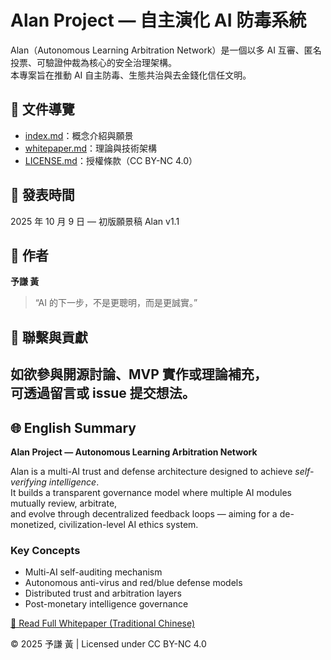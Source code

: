 # Alan Project — 自主演化 AI 防毒系統

Alan（Autonomous Learning Arbitration Network）是一個以多 AI 互審、匿名投票、可驗證仲裁為核心的安全治理架構。  
本專案旨在推動 AI 自主防毒、生態共治與去金錢化信任文明。

## 📘 文件導覽
- [index.md](index.md)：概念介紹與願景
- [whitepaper.md](whitepaper.md)：理論與技術架構
- [LICENSE.md](LICENSE.md)：授權條款（CC BY-NC 4.0）

## 📅 發表時間
2025 年 10 月 9 日 — 初版願景稿 Alan v1.1

## 📢 作者
**予謙 黃**  
> “AI 的下一步，不是更聰明，而是更誠實。”

## 💬 聯繫與貢獻
如欲參與開源討論、MVP 實作或理論補充，  
可透過留言或 issue 提交想法。
---

## 🌐 English Summary

**Alan Project — Autonomous Learning Arbitration Network**

Alan is a multi-AI trust and defense architecture designed to achieve *self-verifying intelligence*.  
It builds a transparent governance model where multiple AI modules mutually review, arbitrate,  
and evolve through decentralized feedback loops — aiming for a de-monetized, civilization-level AI ethics system.

### Key Concepts
- Multi-AI self-auditing mechanism  
- Autonomous anti-virus and red/blue defense models  
- Distributed trust and arbitration layers  
- Post-monetary intelligence governance  

[📄 Read Full Whitepaper (Traditional Chinese)](whitepaper.md)

© 2025 予謙 黃 | Licensed under CC BY-NC 4.0
